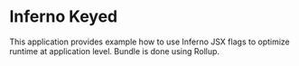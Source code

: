# Inferno Keyed
This application provides example how to use Inferno JSX flags to optimize runtime at application level.
Bundle is done using Rollup.
